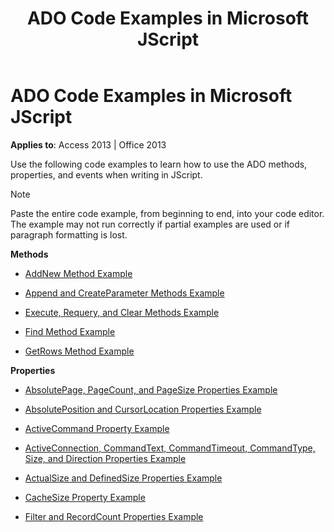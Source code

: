 ﻿---
title: ADO Code Examples in Microsoft JScript
TOCTitle: ADO Code Examples in Microsoft JScript
ms:assetid: 32e82313-4ee7-2d78-4840-e929b4e67ac8
ms:mtpsurl: https://msdn.microsoft.com/library/JJ249099(v=office.15)
ms:contentKeyID: 48544090
ms.date: 09/18/2015
mtps_version: v=office.15
---

# ADO Code Examples in Microsoft JScript


**Applies to**: Access 2013 | Office 2013

Use the following code examples to learn how to use the ADO methods, properties, and events when writing in JScript.


> [!NOTE]
> <P>Paste the entire code example, from beginning to end, into your code editor. The example may not run correctly if partial examples are used or if paragraph formatting is lost.</P>



**Methods**

  - [AddNew Method Example](addnew-method-example-jscript.md)

  - [Append and CreateParameter Methods Example](append-and-createparameter-methods-example-jscript.md)

  - [Execute, Requery, and Clear Methods Example](execute-requery-and-clear-methods-example-jscript.md)

  - [Find Method Example](find-method-example-jscript.md)

  - [GetRows Method Example](getrows-method-example-vb.md)

**Properties**

  - [AbsolutePage, PageCount, and PageSize Properties Example](absolutepage-pagecount-and-pagesize-properties-example-jscript.md)

  - [AbsolutePosition and CursorLocation Properties Example](absoluteposition-and-cursorlocation-properties-example-jscript.md)

  - [ActiveCommand Property Example](activecommand-property-example-jscript.md)

  - [ActiveConnection, CommandText, CommandTimeout, CommandType, Size, and Direction Properties Example](activeconnection-commandtext-commandtimeout-commandtype-size-and-direction-properties-example-jscript.md)

  - [ActualSize and DefinedSize Properties Example](actualsize-and-definedsize-properties-example-jscript.md)

  - [CacheSize Property Example](cachesize-property-example-jscript.md)

  - [Filter and RecordCount Properties Example](filter-and-recordcount-properties-example-jscript.md)

